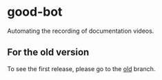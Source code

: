 # good-bot
Automating the recording of documentation videos.

## For the old version

To see the first release, please go to the
[old](https://github.com/TrickyTroll/good-bot/tree/old) branch.